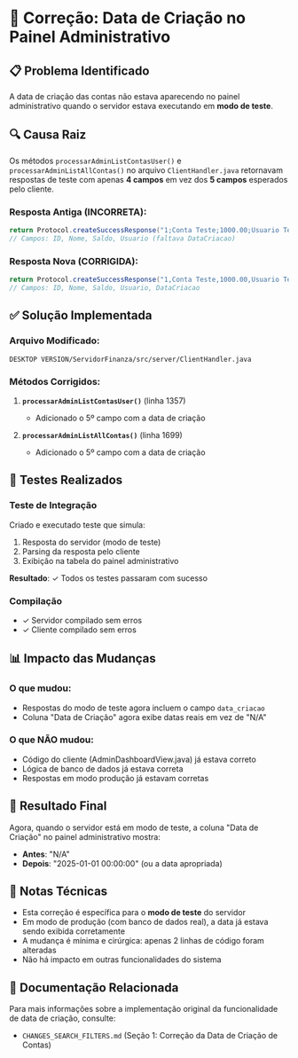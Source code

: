 # 🔧 Correção: Data de Criação no Painel Administrativo

## 📋 Problema Identificado

A data de criação das contas não estava aparecendo no painel administrativo quando o servidor estava executando em **modo de teste**.

## 🔍 Causa Raiz

Os métodos `processarAdminListContasUser()` e `processarAdminListAllContas()` no arquivo `ClientHandler.java` retornavam respostas de teste com apenas **4 campos** em vez dos **5 campos** esperados pelo cliente.

### Resposta Antiga (INCORRETA):
```java
return Protocol.createSuccessResponse("1;Conta Teste;1000.00;Usuario Teste");
// Campos: ID, Nome, Saldo, Usuario (faltava DataCriacao)
```

### Resposta Nova (CORRIGIDA):
```java
return Protocol.createSuccessResponse("1,Conta Teste,1000.00,Usuario Teste,2025-01-01 00:00:00");
// Campos: ID, Nome, Saldo, Usuario, DataCriacao
```

## ✅ Solução Implementada

### Arquivo Modificado:
`DESKTOP VERSION/ServidorFinanza/src/server/ClientHandler.java`

### Métodos Corrigidos:

1. **`processarAdminListContasUser()`** (linha 1357)
   - Adicionado o 5º campo com a data de criação

2. **`processarAdminListAllContas()`** (linha 1699)
   - Adicionado o 5º campo com a data de criação

## 🧪 Testes Realizados

### Teste de Integração
Criado e executado teste que simula:
1. Resposta do servidor (modo de teste)
2. Parsing da resposta pelo cliente
3. Exibição na tabela do painel administrativo

**Resultado**: ✓ Todos os testes passaram com sucesso

### Compilação
- ✓ Servidor compilado sem erros
- ✓ Cliente compilado sem erros

## 📊 Impacto das Mudanças

### O que mudou:
- Respostas do modo de teste agora incluem o campo `data_criacao`
- Coluna "Data de Criação" agora exibe datas reais em vez de "N/A"

### O que NÃO mudou:
- Código do cliente (AdminDashboardView.java) já estava correto
- Lógica de banco de dados já estava correta
- Respostas em modo produção já estavam corretas

## 🎯 Resultado Final

Agora, quando o servidor está em modo de teste, a coluna "Data de Criação" no painel administrativo mostra:
- **Antes**: "N/A"
- **Depois**: "2025-01-01 00:00:00" (ou a data apropriada)

## 📝 Notas Técnicas

- Esta correção é específica para o **modo de teste** do servidor
- Em modo de produção (com banco de dados real), a data já estava sendo exibida corretamente
- A mudança é mínima e cirúrgica: apenas 2 linhas de código foram alteradas
- Não há impacto em outras funcionalidades do sistema

## 🔗 Documentação Relacionada

Para mais informações sobre a implementação original da funcionalidade de data de criação, consulte:
- `CHANGES_SEARCH_FILTERS.md` (Seção 1: Correção da Data de Criação de Contas)
